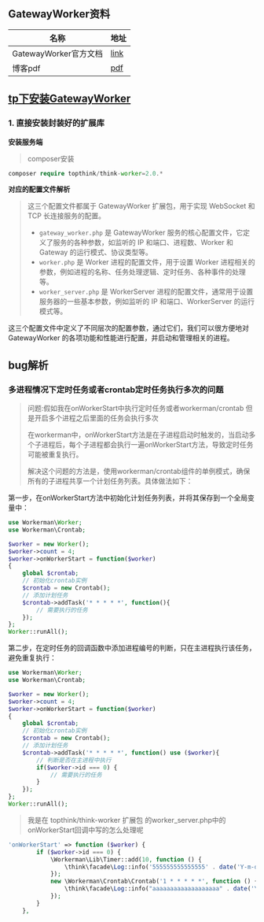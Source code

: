 ## GatewayWorker资料

| 名称                  | 地址                                                         |
| --------------------- | ------------------------------------------------------------ |
| GatewayWorker官方文档 | [link](https://www.workerman.net/doc/gateway-worker/README.html) |
| 博客pdf               | [pdf](https://gitee.com/yaolliuyang/pdf_doc_backup/raw/master/ThinkPHP%205.1%20Workerman%20%E5%BF%AB%E9%80%9F%E4%B8%8A%E6%89%8B%E6%8C%87%E5%8D%97%20%C2%B7%20ThinkPHP5.1%20Workerman%E4%B8%8A%E6%89%8B%E6%8C%87%E5%8D%97%20%C2%B7%20%E7%9C%8B%E4%BA%91.pdf) |

## [tp下安装GatewayWorker](https://www.kancloud.cn/manual/thinkphp5_1/354134)

### 1. 直接安装封装好的扩展库

**安装服务端**

> composer安装

```php
composer require topthink/think-worker=2.0.*
```

**对应的配置文件解析**

> 这三个配置文件都属于 GatewayWorker 扩展包，用于实现 WebSocket 和 TCP 长连接服务的配置。
>
> - `gateway_worker.php` 是 GatewayWorker 服务的核心配置文件，它定义了服务的各种参数，如监听的 IP 和端口、进程数、Worker 和 Gateway 的运行模式、协议类型等。
> - `worker.php` 是 Worker 进程的配置文件，用于设置 Worker 进程相关的参数，例如进程的名称、任务处理逻辑、定时任务、各种事件的处理等。
> - `worker_server.php` 是 WorkerServer 进程的配置文件，通常用于设置服务器的一些基本参数，例如监听的 IP 和端口、WorkerServer 的运行模式等。

这三个配置文件中定义了不同层次的配置参数，通过它们，我们可以很方便地对 GatewayWorker 的各项功能和性能进行配置，并启动和管理相关的进程。





## bug解析

### 多进程情况下定时任务或者crontab定时任务执行多次的问题

> 问题:假如我在onWorkerStart中执行定时任务或者workerman/crontab 但是开启多个进程之后里面的任务会执行多次
>
> 在workerman中，onWorkerStart方法是在子进程启动时触发的，当启动多个子进程后，每个子进程都会执行一遍onWorkerStart方法，导致定时任务可能被重复执行。
>
> 解决这个问题的方法是，使用workerman/crontab组件的单例模式，确保所有的子进程共享一个计划任务列表。具体做法如下：

第一步，在onWorkerStart方法中初始化计划任务列表，并将其保存到一个全局变量中：

```php
use Workerman\Worker;
use Workerman\Crontab;

$worker = new Worker();
$worker->count = 4;
$worker->onWorkerStart = function($worker)
{
    global $crontab;
    // 初始化crontab实例
    $crontab = new Crontab();
    // 添加计划任务
    $crontab->addTask('* * * * *', function(){
        // 需要执行的任务
    });
};
Worker::runAll();
```



第二步，在定时任务的回调函数中添加进程编号的判断，只在主进程执行该任务，避免重复执行：

```php
use Workerman\Worker;
use Workerman\Crontab;

$worker = new Worker();
$worker->count = 4;
$worker->onWorkerStart = function($worker)
{
    global $crontab;
    // 初始化crontab实例
    $crontab = new Crontab();
    // 添加计划任务
    $crontab->addTask('* * * * *', function() use ($worker){
        // 判断是否在主进程中执行
        if($worker->id === 0) {
            // 需要执行的任务
        }
    });
};
Worker::runAll();
```

> 我是在 topthink/think-worker 扩展包 的worker_server.php中的onWorkerStart回调中写的怎么处理呢

```php
'onWorkerStart' => function ($worker) {
        if ($worker->id === 0) {
            \Workerman\Lib\Timer::add(10, function () {
                \think\facade\Log::info('555555555555555' . date('Y-m-d H:i:s'));
            });
            new \Workerman\Crontab\Crontab('1 * * * * *', function () {
                \think\facade\Log::info("aaaaaaaaaaaaaaaaaaa" . date('Y-m-d H:i:s'));
            });
        }
    },
```















